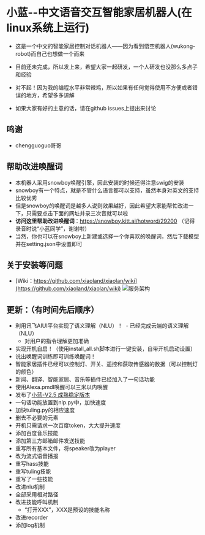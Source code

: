 # 小蓝--中文语音交互智能家居机器人(在linux系统上运行)
- 这是一个中文的智能家居控制对话机器人——因为看到悟空机器人(wukong-robot)而自己也想做一个而来
- 目前还未完成，所以发上来，希望大家一起研发，一个人研发也没那么多点子和经验

- 对不起！因为我的编程水平非常辣鸡，所以如果有任何觉得使用不方便或者错误的地方，希望多多谅解
- 如果大家有好的主意的话，请在github issues上提出来讨论

## 鸣谢
- chengguoguo哥哥

## 帮助改进唤醒词
- 本机器人采用snowboy唤醒引擎，因此安装的时候还得注意swig的安装
- snowboy有一个特点，就是不管什么语言都可以支持，虽然本身对英文的支持比较优秀
- 但是snowboy的唤醒词是越多人说则效果越好，因此希望大家能帮忙改进一下，只需要点击下面的网址并录三次音就可以啦
- **访问这里帮助改进唤醒词**：https://snowboy.kitt.ai/hotword/29200 （记得录音时说“小蓝同学”，谢谢啦）
- 当然，你也可以在snowboy上新建或选择一个你喜欢的唤醒词，然后下载模型并在setting.json中设置即可

## 关于安装等问题
- [Wiki：https://github.com/xiaoland/xiaolan/wiki](https://github.com/xiaoland/xiaolan/wiki)
![服务架构](https://github.com/xiaoland/xiaolan-dev/blob/master/%E5%B0%8F%E8%93%9D%E6%9C%8D%E5%8A%A1%E6%80%9D%E7%BB%B4%E5%AF%BC%E5%9B%BE.PNG)

## 更新：（有时间先后顺序）
- 利用讯飞AIUI平台实现了语义理解（NLU）！
  - 已经完成云端的语义理解（NLU）
  - 对用户的指令理解更加准确
- 实现开机自启！（使用install_all.sh脚本进行一键安装，自带开机启动设置）
- 说出唤醒词训练即可训练唤醒词！
- 智能家居插件已经可以控制灯、开关、遥控和获取传感器的数据（可以控制灯的颜色）
- 新闻、翻译、智能家居、音乐等插件已经加入了一句话功能
- 使用Alexa.pmdl唤醒可以三米以内唤醒
- 发布了[小蓝-V2.5 成熟稳定版本](https://github.com/xiaoland/xiaolan/releases)
- 一句话功能放置到nlp.py中，加快速度
- 加快tuling.py的相应速度
- 删去不必要的元素
- 开机只需请求一次百度token，大大提升速度
- 添加百度音乐技能
- 添加第三方邮箱邮件发送技能
- 重写所有基本文件，将speaker改为player
- 改为流式语音播报
- 重写hass技能
- 重写tuling技能
- 重写了一些技能
- 改进nlu机制
- 全部采用相对路径
- 改进技能呼叫机制
  - “打开XXX”，XXX是预设的技能名称
- 改进recorder
- 添加log机制